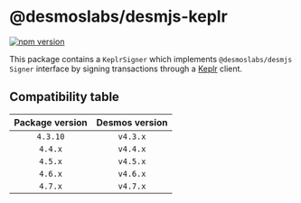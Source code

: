 # @desmoslabs/desmjs-keplr

[![npm version](https://img.shields.io/npm/v/@desmoslabs/desmjs-keplr.svg)](https://www.npmjs.com/package/@desmoslabs/desmjs-keplr)

This package contains a `KeplrSigner` which implements `@desmoslabs/desmjs` `Signer` interface 
by signing transactions through a [Keplr](https://www.keplr.app/) client.  

## Compatibility table

| Package version | Desmos version | 
|:---------------:|:--------------:|
|    `4.3.10`     |    `v4.3.x`    |
|     `4.4.x`     |    `v4.4.x`    |
|     `4.5.x`     |    `v4.5.x`    |
|     `4.6.x`     |    `v4.6.x`    |
|     `4.7.x`     |    `v4.7.x`    |
